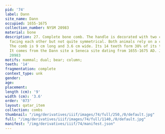```yaml
---
pid: '74'
label: Dann
site_name: Dann
occupied: 1655-1675
collection_number: NYSM 20983
material: bone
description: 27. Complete bone comb. The handle is decorated with two carved bears
  facing each other but not quite symmetrical. Both animals rely on a central amount.
  The comb is 9 cm long and 3.6 cm wide. Its 14 teeth form 38% of its total length.
  It comes from the Dann site a Seneca site dating from 1655-1675 AD. J.-C. (NYSM
  20983
motifs: mammal; dual; bear; column;
teeth: '14'
fragmentation: complete
context_type: unk
gender:
age:
placement:
length (cm): '9'
width (cm): '3.6'
order: '073'
layout: qatar_item
collection: combs
thumbnail: "/img/derivatives/iiif/images/74/full/250,/0/default.jpg"
full: "/img/derivatives/iiif/images/74/full/1140,/0/default.jpg"
manifest: "/img/derivatives/iiif/74/manifest.json"
---
```

